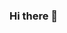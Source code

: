### Hi there 👋

<!--
**aidanrol/aidanrol** is a ✨ _special_ ✨ repository because its `README.md` (this file) appears on your GitHub profile.

### Heres some info about me:

- 🔭 I’m currently working on OSable 
- 🌱 I’m currently learning Kotlin

### Want to find out more
- 📫 Contact me via email: aidanrolfe@outlook.com

